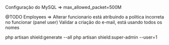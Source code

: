 Configuração do MySQL => max_allowed_packet=500M

@TODO
    Employees =>
        Alterar funcionario está atribuindo a politica incorreta no funcionar (panel user)
        Validar a criação do e-mail, está usando todos os nomes

php artisan shield:generate --all
php artisan shield:super-admin --user=1
